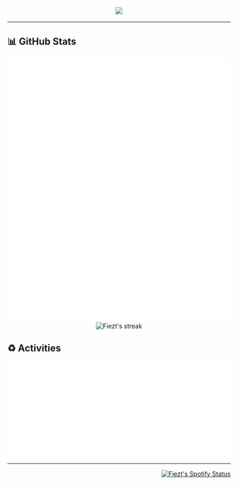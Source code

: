 <p align="center">
  <a href="https://fieztazica.github.io" target="_blank">
    <img src="assets/top-cover.jpg">
  </a>
</p>

---

## 📊 GitHub Stats

<p align="center">
    <img alt="Fiezt's GitHub Statistics" src="https://raw.githubusercontent.com/fieztazica/github-stats/master/generated/overview.svg#gh-dark-mode-only"/>
    <img alt="Fiezt's Languages Used" src="https://raw.githubusercontent.com/fieztazica/github-stats/master/generated/languages.svg#gh-dark-mode-only"/>
    <img alt="Fiezt's streak" src="https://github-readme-streak-stats.herokuapp.com/?user=fieztazica&theme=dracula&hide_border=true"/>
</p>

## ♻ Activities

<p>
    <img alt="Fiezt's habits" src="https://raw.githubusercontent.com/fieztazica/fieztazica/main/metrics.plugin.habits.facts.svg"/>
    <img alt="Fiezt's lines" src="https://raw.githubusercontent.com/fieztazica/fieztazica/main/metrics.plugin.lines.svg"/>
</p>

---

<p align="right">
    <a href="https://spotify-github-profile.kittinanx.com/api/view?uid=21zwod6ngnhvjeh3ww2tchpza&redirect=true" target="_blank">
        <img alt="Fiezt's Spotify Status" src="https://spotify-github-profile.kittinanx.com/api/view?uid=21zwod6ngnhvjeh3ww2tchpza&cover_image=true&theme=natemoo-re&show_offline=true&background_color=0c0c0c&interchange=false&bar_color=53b14f&bar_color_cover=false"/>
    </a>
</p>
